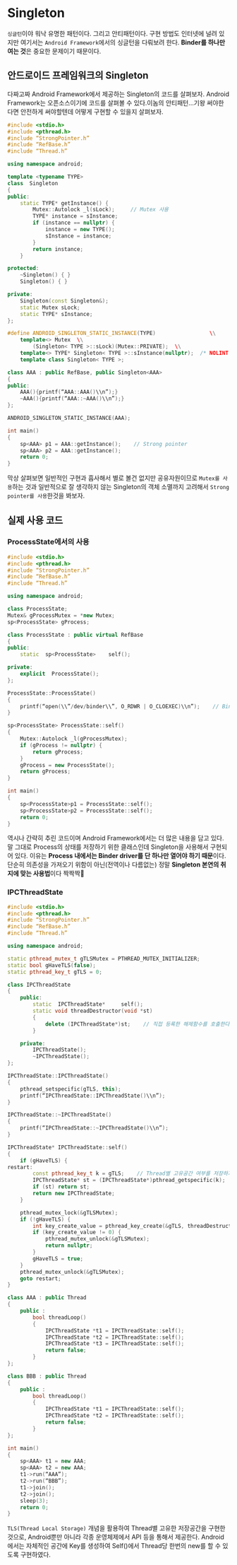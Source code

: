 # Singleton

`싱글턴`이야 워낙 유명한 패턴이다. 그리고 안티패턴이다. 구현 방법도 인터넷에 널려 있지만 여기서는 `Android Framework`에서의 싱글턴을 다뤄보려 한다. **Binder를 하나만 여는 것**은 중요한 문제이기 때문이다.

## 안드로이드 프레임워크의 Singleton

다짜고짜 Android Framework에서 제공하는 Singleton의 코드를 살펴보자. Android Framework는 오픈소스이기에 코드를 살펴볼 수 있다.이놈의 안티패턴…기왕 써야한다면 안전하게 써야할텐데 어떻게 구현할 수 있을지 살펴보자.

```cpp
#include <stdio.h>
#include <pthread.h>
#include “StrongPointer.h”
#include “RefBase.h”
#include “Thread.h”

using namespace android;

template <typename TYPE>
class  Singleton
{
public:
    static TYPE* getInstance() {
        Mutex::Autolock _l(sLock);     // Mutex 사용
        TYPE* instance = sInstance;
        if (instance == nullptr) {
            instance = new TYPE();
            sInstance = instance;
        }
        return instance;
    }

protected:
    ~Singleton() { }
    Singleton() { }

private:
    Singleton(const Singleton&);
    static Mutex sLock;
    static TYPE* sInstance;
};

#define ANDROID_SINGLETON_STATIC_INSTANCE(TYPE)                 \\
    template<> Mutex  \\
        (Singleton< TYPE >::sLock)(Mutex::PRIVATE);  \\
    template<> TYPE* Singleton< TYPE >::sInstance(nullptr);  /* NOLINT */ \\
    template class Singleton< TYPE >;

class AAA : public RefBase, public Singleton<AAA>
{
public:
	AAA(){printf(“AAA::AAA()\\n”);}
	~AAA(){printf(“AAA::~AAA()\\n”);}
};

ANDROID_SINGLETON_STATIC_INSTANCE(AAA);

int main()
{
	sp<AAA> p1 = AAA::getInstance();    // Strong pointer
	sp<AAA> p2 = AAA::getInstance();
	return 0;
}
```

막상 살펴보면 일반적인 구현과 흡사해서 별로 볼건 없지만 공유자원이므로 `Mutex를 사용`하는 것과 일반적으로 잘 생각하지 않는 Singleton의 객체 소멸까지 고려해서 `Strong pointer를 사용`한것을 봐보자.

## 실제 사용 코드

### ProcessState에서의 사용

```cpp
#include <stdio.h>
#include <pthread.h>
#include “StrongPointer.h”
#include “RefBase.h”
#include “Thread.h”

using namespace android;

class ProcessState;
Mutex& gProcessMutex = *new Mutex;
sp<ProcessState> gProcess;

class ProcessState : public virtual RefBase
{
public:
    static  sp<ProcessState>    self();

private:
    explicit  ProcessState();
};

ProcessState::ProcessState()
{
    printf(“open(\\”/dev/binder\\”, O_RDWR | O_CLOEXEC)\\n”);    // Binder driver를 하나만 열기 위해
}

sp<ProcessState> ProcessState::self()
{
    Mutex::Autolock _l(gProcessMutex);
    if (gProcess != nullptr) {
        return gProcess;
    }
    gProcess = new ProcessState();
    return gProcess;
}

int main()
{
	sp<ProcessState>p1 = ProcessState::self();
	sp<ProcessState>p2 = ProcessState::self();
	return 0;
}
```

역시나 간략히 추린 코드이며 Android Framework에서는 더 많은 내용을 담고 있다. 말 그대로 Process의 상태를 저장하기 위한 클래스인데 Singleton을 사용해서 구현되어 있다. 이유는 **Process 내에서는 Binder driver를 단 하나만 열어야 하기 때문**이다. 단순히 의존성을 가져오기 위함이 아닌(전역이나 다름없는) 정말 **Singleton 본연의 취지에 맞는 사용법**이다 짝짝짝🎊

### IPCThreadState

```cpp
#include <stdio.h>
#include <pthread.h>
#include “StrongPointer.h”
#include “RefBase.h”
#include “Thread.h”

using namespace android;

static pthread_mutex_t gTLSMutex = PTHREAD_MUTEX_INITIALIZER;
static bool gHaveTLS(false);
static pthread_key_t gTLS = 0;

class IPCThreadState
{
	public:
		static  IPCThreadState*     self();
		static void threadDestructor(void *st)
		{
			delete (IPCThreadState*)st;    // 직접 등록한 해제함수를 호출한다
		}

	private:
		IPCThreadState();
		~IPCThreadState();
};

IPCThreadState::IPCThreadState()
{
    pthread_setspecific(gTLS, this);
	printf(“IPCThreadState::IPCThreadState()\\n”);
}

IPCThreadState::~IPCThreadState()
{
	printf(“IPCThreadState::~IPCThreadState()\\n”);
}

IPCThreadState* IPCThreadState::self()
{
    if (gHaveTLS) {
restart:
        const pthread_key_t k = gTLS;    // Thread별 고유공간 여부를 저장하기 위한 운영체제내 영역
        IPCThreadState* st = (IPCThreadState*)pthread_getspecific(k);    // 기존 Singleton을 응용
        if (st) return st;
        return new IPCThreadState;
    }

    pthread_mutex_lock(&gTLSMutex);
    if (!gHaveTLS) {
        int key_create_value = pthread_key_create(&gTLS, threadDestructor);
        if (key_create_value != 0) {
            pthread_mutex_unlock(&gTLSMutex);
            return nullptr;
        }
        gHaveTLS = true;
    }
    pthread_mutex_unlock(&gTLSMutex);
    goto restart;
}

class AAA : public Thread
{
	public :
		bool threadLoop()
		{
			IPCThreadState *t1 = IPCThreadState::self();
			IPCThreadState *t2 = IPCThreadState::self();
			IPCThreadState *t3 = IPCThreadState::self();
			return false;
		}
};

class BBB : public Thread
{
	public :
		bool threadLoop()
		{
			IPCThreadState *t1 = IPCThreadState::self();
			IPCThreadState *t2 = IPCThreadState::self();
			return false;
		}
};

int main()
{
	sp<AAA> t1 = new AAA;
	sp<AAA> t2 = new AAA;
	t1->run(“AAA”);
	t2->run(“BBB”);
	t1->join();
	t2->join();
	sleep(3);
	return 0;
}
```

`TLS(Thread Local Storage)` 개념을 활용하여 Thread별 고유한 저장공간을 구현한 것으로, Android뿐만 아니라 각종 운영체제에서 API 등을 통해서 제공한다. Android에서는 자체적인 공간에 Key를 생성하여 Self()에서 Thread당 한번의 new를 할 수 있도록 구현하였다.
